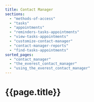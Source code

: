 ```yaml
---
title: Contact Manager
sections:
  - "methods-of-access"
  - "tasks"
  - "appointments"
  - "reminders-tasks-appointments"
  - "view-tasks-appointments"
  - "customize-contact-manager"
  - "contact-manager-reports"
  - "find-tasks-appointments"
sorted_pages:
  - "contact_manager"
  - "the_everest_contact_manager"
  - "using_the_everest_contact_manager"
---
```

# {{page.title}}
